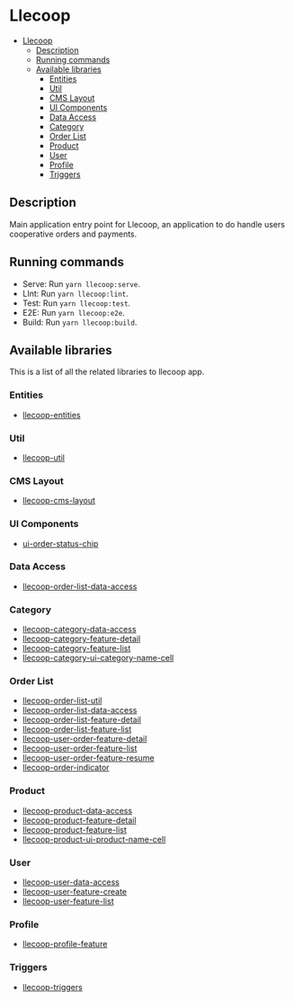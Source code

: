 # Llecoop

- [Llecoop](#llecoop)
  - [Description](#description)
  - [Running commands](#running-commands)
  - [Available libraries](#available-libraries)
    - [Entities](#entities)
    - [Util](#util)
    - [CMS Layout](#cms-layout)
    - [UI Components](#ui-components)
    - [Data Access](#data-access)
    - [Category](#category)
    - [Order List](#order-list)
    - [Product](#product)
    - [User](#user)
    - [Profile](#profile)
    - [Triggers](#triggers)

## Description

Main application entry point for Llecoop, an application to do handle users cooperative orders and payments.

## Running commands

- Serve: Run `yarn llecoop:serve`.
- LInt: Run `yarn llecoop:lint`.
- Test: Run `yarn llecoop:test`.
- E2E: Run `yarn llecoop:e2e`.
- Build: Run `yarn llecoop:build`.

## Available libraries

This is a list of all the related libraries to llecoop app.

### Entities

- [llecoop-entities](../../libs/llecoop/entities/README.md)

### Util

- [llecoop-util](../../libs/llecoop/util/README.md)

### CMS Layout

- [llecoop-cms-layout](../../libs/llecoop/cms-layout/README.md)

### UI Components

- [ui-order-status-chip](../../libs/llecoop/ui/order-status-chip/README.md)

### Data Access

- [llecoop-order-list-data-access](../../libs/llecoop/order-list/data-access/README.md)

### Category

- [llecoop-category-data-access](../../libs/llecoop/category/data-access/README.md)
- [llecoop-category-feature-detail](../../libs/llecoop/category/feature/detail/README.md)
- [llecoop-category-feature-list](../../libs/llecoop/category/feature/list/README.md)
- [llecoop-category-ui-category-name-cell](../../libs/llecoop/category/ui/category-name-cell/README.md)

### Order List

- [llecoop-order-list-util](../../libs/llecoop/order-list/util/README.md)
- [llecoop-order-list-data-access](../../libs/llecoop/order-list/data-access/README.md)
- [llecoop-order-list-feature-detail](../../libs/llecoop/order-list/feature/detail/README.md)
- [llecoop-order-list-feature-list](../../libs/llecoop/order-list/feature/list/README.md)
- [llecoop-user-order-feature-detail](../../libs/llecoop/order-list/feature/user-order-detail/README.md)
- [llecoop-user-order-feature-list](../../libs/llecoop/order-list/feature/user-order-list/README.md)
- [llecoop-user-order-feature-resume](../../libs/llecoop/order-list/feature/user-order-resume/README.md)
- [llecoop-order-indicator](../../libs/llecoop/order-list/feature/llecoop-order-indicator/README.md)

### Product

- [llecoop-product-data-access](../../libs/llecoop/product/data-access/README.md)
- [llecoop-product-feature-detail](../../libs/llecoop/product/feature/detail/README.md)
- [llecoop-product-feature-list](../../libs/llecoop/product/feature/list/README.md)
- [llecoop-product-ui-product-name-cell](../../libs/llecoop/product/ui/product-name-cell/README.md)

### User

- [llecoop-user-data-access](../../libs/llecoop/user/data-access/README.md)
- [llecoop-user-feature-create](../../libs/llecoop/user/feature/create/README.md)
- [llecoop-user-feature-list](../../libs/llecoop/user/feature/list/README.md)

### Profile

- [llecoop-profile-feature](../../libs/llecoop/profile/feature/README.md)

### Triggers

- [llecoop-triggers](../llecoop-triggers/README.md)
